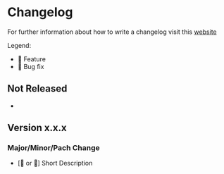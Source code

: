 # Changelog

For further information about how to write a changelog visit this [website](https://keepachangelog.com)

Legend:
- 🚀 Feature
- 🐜 Bug fix

## Not Released
-

## Version x.x.x
### Major/Minor/Pach Change
- [🚀 or 🐜] <Issue Number with Link> Short Description

